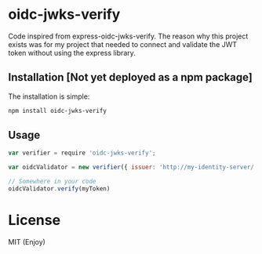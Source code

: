 # oidc-jwks-verify
Code inspired from express-oidc-jwks-verify. The reason why this project exists was for my project that needed to connect and validate the JWT token without using the express library.

## Installation [Not yet deployed as a npm package]
The installation is simple:

```bash
npm install oidc-jwks-verify
```

## Usage
```js
var verifier = require 'oidc-jwks-verify';

var oidcValidator = new verifier({ issuer: 'http://my-identity-server/.well-known/...' }); // to be completed

// Somewhere in your code
oidcValidator.verify(myToken)
```

# License
MIT (Enjoy)